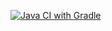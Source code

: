 [![Java CI with Gradle](https://github.com/natalikazakova87/PageObjects/actions/workflows/gradle.yml/badge.svg)](https://github.com/natalikazakova87/PageObjects/actions/workflows/gradle.yml)